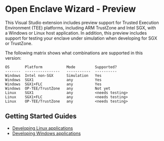 Open Enclave Wizard - Preview
=============

This Visual Studio extension includes preview support for Trusted Execution Environment (TEE) platforms,
including ARM TrustZone and Intel SGX, with a Windows or Linux host application. In addition, this preview
includes support for testing your enclave under simulation when developing for SGX or TrustZone.

The following matrix shows what combinations are supported in this version:
```
OS       Platform           Mode         Supported?
-------  ----------------   -----------  ----------
Windows  Intel non-SGX      Simulation   Yes
Windows  SGX1               any          Yes
Windows  SGX1+FLC           any          Yes
Windows  OP-TEE/TrustZone   any          Not yet
Linux    SGX1               any          <needs testing>
Linux    SGX1+FLC           any          <needs testing>
Linux    OP-TEE/TrustZone   any          <needs testing>
```

## Getting Started Guides
- [Developing Linux applications](VisualStudioLinux.md)
- [Developing Windows applications](VisualStudioWindows.md)
